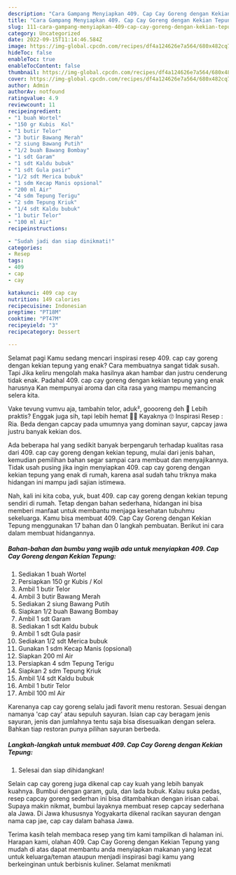 ```yaml
---
description: "Cara Gampang Menyiapkan 409. Cap Cay Goreng dengan Kekian Tepung Anti Gagal"
title: "Cara Gampang Menyiapkan 409. Cap Cay Goreng dengan Kekian Tepung Anti Gagal"
slug: 111-cara-gampang-menyiapkan-409-cap-cay-goreng-dengan-kekian-tepung-anti-gagal
category: Uncategorized
date: 2022-09-15T11:14:46.584Z
image: https://img-global.cpcdn.com/recipes/df4a124626e7a564/680x482cq70/409-cap-cay-goreng-dengan-kekian-tepung-foto-resep-utama.jpg
hideToc: false
enableToc: true
enableTocContent: false
thumbnail: https://img-global.cpcdn.com/recipes/df4a124626e7a564/680x482cq70/409-cap-cay-goreng-dengan-kekian-tepung-foto-resep-utama.jpg
cover: https://img-global.cpcdn.com/recipes/df4a124626e7a564/680x482cq70/409-cap-cay-goreng-dengan-kekian-tepung-foto-resep-utama.jpg
author: Admin
authorAv: notfound
ratingvalue: 4.9
reviewcount: 11
recipeingredient:
- "1 buah Wortel"
- "150 gr Kubis  Kol"
- "1 butir Telor"
- "3 butir Bawang Merah"
- "2 siung Bawang Putih"
- "1/2 buah Bawang Bombay"
- "1 sdt Garam"
- "1 sdt Kaldu bubuk"
- "1 sdt Gula pasir"
- "1/2 sdt Merica bubuk"
- "1 sdm Kecap Manis opsional"
- "200 ml Air"
- "4 sdm Tepung Terigu"
- "2 sdm Tepung Kriuk"
- "1/4 sdt Kaldu bubuk"
- "1 butir Telor"
- "100 ml Air"
recipeinstructions:

- "Sudah jadi dan siap dinikmati!"
categories:
- Resep
tags:
- 409
- cap
- cay

katakunci: 409 cap cay 
nutrition: 149 calories
recipecuisine: Indonesian
preptime: "PT18M"
cooktime: "PT47M"
recipeyield: "3"
recipecategory: Dessert

---
```



Selamat pagi Kamu sedang mencari inspirasi resep 409. cap cay goreng dengan kekian tepung yang enak? Cara membuatnya sangat tidak susah. Tapi Jika keliru mengolah maka hasilnya akan hambar dan justru cenderung tidak enak. Padahal 409. cap cay goreng dengan kekian tepung yang enak harusnya Kan mempunyai aroma dan cita rasa yang mampu memancing selera kita.


Vake tevung vumvu aja, tambahin telor, aduk², goooreng deh 🧆 Lebih praktis? Enggak juga sih, tapi lebih hemat 👍🏻 Kayaknya 🙄 Inspirasi Resep : Ria. Beda dengan capcay pada umumnya yang dominan sayur, capcay jawa justru banyak kekian dos.

Ada beberapa hal yang sedikit banyak berpengaruh terhadap kualitas rasa dari 409. cap cay goreng dengan kekian tepung, mulai dari jenis bahan, kemudian pemilihan bahan segar sampai cara membuat dan menyajikannya. Tidak usah pusing jika ingin menyiapkan 409. cap cay goreng dengan kekian tepung yang enak di rumah, karena asal sudah tahu triknya maka hidangan ini mampu jadi sajian istimewa.


Nah, kali ini kita coba, yuk, buat 409. cap cay goreng dengan kekian tepung sendiri di rumah. Tetap dengan bahan sederhana, hidangan ini bisa memberi manfaat untuk membantu menjaga kesehatan tubuhmu sekeluarga. Kamu bisa membuat 409. Cap Cay Goreng dengan Kekian Tepung menggunakan 17 bahan dan 0 langkah pembuatan. Berikut ini cara dalam membuat hidangannya.

<!--inarticleads1-->

##### Bahan-bahan dan bumbu yang wajib ada untuk menyiapkan 409. Cap Cay Goreng dengan Kekian Tepung:

1. Sediakan 1 buah Wortel
1. Persiapkan 150 gr Kubis / Kol
1. Ambil 1 butir Telor
1. Ambil 3 butir Bawang Merah
1. Sediakan 2 siung Bawang Putih
1. Siapkan 1/2 buah Bawang Bombay
1. Ambil 1 sdt Garam
1. Sediakan 1 sdt Kaldu bubuk
1. Ambil 1 sdt Gula pasir
1. Sediakan 1/2 sdt Merica bubuk
1. Gunakan 1 sdm Kecap Manis (opsional)
1. Siapkan 200 ml Air
1. Persiapkan 4 sdm Tepung Terigu
1. Siapkan 2 sdm Tepung Kriuk
1. Ambil 1/4 sdt Kaldu bubuk
1. Ambil 1 butir Telor
1. Ambil 100 ml Air


Karenanya cap cay goreng selalu jadi favorit menu restoran. Sesuai dengan namanya &#39;cap cay&#39; atau sepuluh sayuran. Isian cap cay beragam jenis sayuran, jenis dan jumlahnya tentu saja bisa disesuaikan dengan selera. Bahkan tiap restoran punya pilihan sayuran berbeda. 

<!--inarticleads2-->

##### Langkah-langkah untuk membuat 409. Cap Cay Goreng dengan Kekian Tepung:


1. Selesai dan siap dihidangkan!

Selain cap cay goreng juga dikenal cap cay kuah yang lebih banyak kuahnya. Bumbui dengan garam, gula, dan lada bubuk. Kalau suka pedas, resep capcay goreng sederhan ini bisa ditambahkan dengan irisan cabai. Supaya makin nikmat, bumbui layaknya membuat resep capcay sederhana ala Jawa. Di Jawa khususnya Yogyakarta dikenal racikan sayuran dengan nama cap jae, cap cay dalam bahasa Jawa. 

Terima kasih telah membaca resep yang tim kami tampilkan di halaman ini. Harapan kami, olahan 409. Cap Cay Goreng dengan Kekian Tepung yang mudah di atas dapat membantu anda menyiapkan makanan yang lezat untuk keluarga/teman ataupun menjadi inspirasi bagi kamu yang berkeinginan untuk berbisnis kuliner. Selamat menikmati

